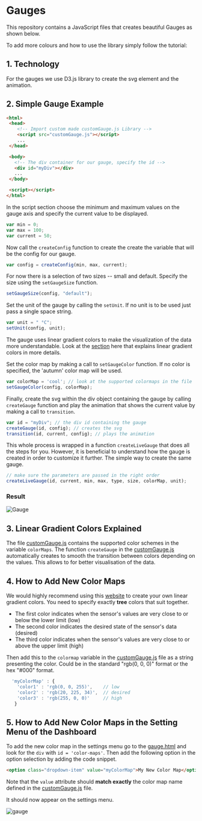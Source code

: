 # Gauges

This repository contains a JavaScript files that creates beautiful Gauges as shown below.


To add more colours and how to use the library simply follow the tutorial:
## 1. Technology ##
For the gauges we use D3.js library to create the svg element and the animation.

## 2. Simple Gauge Example
```html
<html>
 <head>
    <!-- Import custom made customGauge.js Library -->
    <script src="customGauge.js"></script>
    ...
 </head>

 <body>
   <!-- The div container for our gauge, specify the id -->
   <div id="myDiv"></div>
   ...
 </body>

 <script></script>
</html>
```
In the script section choose the minimum and maximum values on the gauge axis and specify the current value to be displayed.

```javascript
var min = 0;
var max = 100;
var current = 50;
```
Now call the `createConfig` function to create the create the variable that will be the config for our gauge.

```javascript
var config = createConfig(min, max, current);
``` 

For now there is a selection of two sizes -- small and default. Specify the size using the `setGaugeSize` function.

```javascript
setGaugeSize(config, "default");
```
Set the unit of the gauge by calling the `setUnit`. If no unit is to be used just pass a single space string.

```javascript
var unit = " °C";
setUnit(config, unit);
```
The gauge uses linear gradient colors to make the visualization of the data more understandable. Look at the [section](/Configuration/gauges#linear-gradient-colors-explained) here that explains linear gradient colors in more details.

Set the color map by making a call to `setGaugeColor` function. If no color is specified, the 'autumn' color map will be used.
```javascript
var colorMap = 'cool'; // look at the supported colormaps in the file
setGaugeColor(config, colorMap);
```
Finally, create the svg within the div object containing the gauge by calling `createGauge` function and play the animation that shows the current value by making a call to `transition`.

```javascript
var id = "myDiv"; // the div id containing the gauge
createGauge(id, config); // creates the svg 
transition(id, current, config); // plays the animation
```

This whole process is wrapped in a function `createLiveGauge` that does all the steps for you. However, it is beneficial to understand how the gauge is created in order to customize it further. The simple way to create the same gauge.

```javascript
// make sure the parameters are passed in the right order
createLiveGauge(id, current, min, max, type, size, colorMap, unit);
```

### Result
![Gauge]()

## 3. Linear Gradient Colors Explained

The file [customGauge.js]() contains the supported color schemes in the variable `colorMaps`. The function `createGauge` in the [customGauge.js]() automatically creates to smooth the transition between colors depending on the values. This allows to for better visualisation of the data.

## 4. How to Add New Color Maps
We would highly recommend using this [website](http://angrytools.com/gradient/) to create your own linear gradient colors. You need to specify exactly __tree__ colors that suit together. 
*  The first color indicates when the sensor's values are very close to or below the lower limit (low)
*  The second color indicates the desired state of the sensor's data (desired)
*  The third color indicates when the sensor's values are very close to or above the upper limit (high)

Then add this to the `colormap` variable in the [customGauge.js]() file as a string presenting the color. Could be in the standard "rgb(0, 0, 0)" format or the hex "#000" format. 

```javascript
  'myColorMap' : {
    'color1' : 'rgb(0, 0, 255)',    // low
    'color2' : 'rgb(20, 225, 34)',  // desired
    'color3' : 'rgb(255, 0, 0)'     // high
   }
```
## 5. How to Add New Color Maps in the Setting Menu of the Dashboard
To add the new color map in the settings menu go to the [gauge.html]() and look for the `div` with `id = 'color-maps'`. Then add the following option in the option selection by adding the code snippet.
```html
<option class="dropdown-item" value="myColorMap">My New Color Map</option>
```
Note that the `value` attribute should __match exactly__ the color map name defined in the [customGauge.js]() file.
 
It should now appear on the settings menu.

![gauge]()
